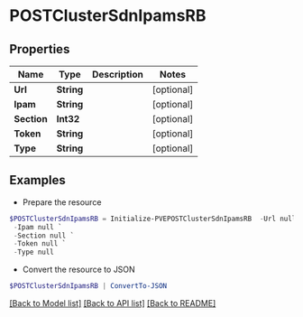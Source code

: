 # POSTClusterSdnIpamsRB
## Properties

Name | Type | Description | Notes
------------ | ------------- | ------------- | -------------
**Url** | **String** |  | [optional] 
**Ipam** | **String** |  | [optional] 
**Section** | **Int32** |  | [optional] 
**Token** | **String** |  | [optional] 
**Type** | **String** |  | [optional] 

## Examples

- Prepare the resource
```powershell
$POSTClusterSdnIpamsRB = Initialize-PVEPOSTClusterSdnIpamsRB  -Url null `
 -Ipam null `
 -Section null `
 -Token null `
 -Type null
```

- Convert the resource to JSON
```powershell
$POSTClusterSdnIpamsRB | ConvertTo-JSON
```

[[Back to Model list]](../README.md#documentation-for-models) [[Back to API list]](../README.md#documentation-for-api-endpoints) [[Back to README]](../README.md)

